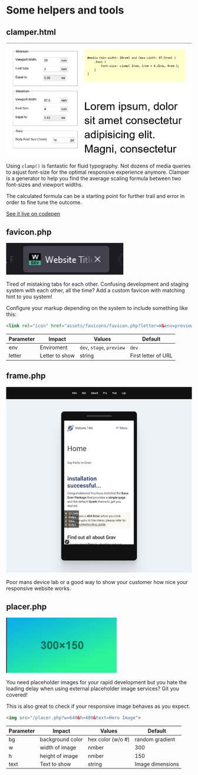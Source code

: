 # Some helpers and tools

## clamper.html

![](preview/clamper.png)

Using `clamp()` is fantastic for fluid typography. Not dozens of media queries to asjust font-size for the optimal responsive experience anymore. Clamper is a generator to help you find the average scaling formula between two font-sizes and viewport widths.

The calculated formula can be a starting point for further trail and error in order to fine tune the outcome.

[See it live on codepen](https://codepen.io/bitstarr/full/QWELjpw)

## favicon.php

![](preview/favicon.png)

Tired of mistaking tabs for each other. Confusing development and staging system with each other, all the time? Add a custom favicon with matching hint to you system!

Configure your markup depending on the system to include something like this:

```html
<link rel="icon" href="assets/favicons/favicon.php?letter=W&env=preview">
```

| Parameter | Impact | Values | Default |
| --- | --- | -- | -- |
| env | Enviroment | `dev`, `stage`, `preview` | `dev` |
| letter | Letter to show | string | First letter of URL |

## frame.php

![](preview/frame.png)

Poor mans device lab or a good way to show your customer how nice your responsive website works.

## placer.php

![](preview/placer.png)

You need placeholder images for your rapid development but you hate the loading delay when using external placeholder image services? Git you covered!

This is also great to check if your responsive image behaves as you expect.

```html
<img src="/placer.php?w=640&h=480&text=Hero Image">
```

| Parameter | Impact | Values | Default |
| --- | --- | -- | -- |
| bg | background color | hex color (w/o #) | random gradient |
| w | width of image | nmber | 300 |
| h | height of image | nmber | 150 |
| text | Text to show | string | Image dimensions |